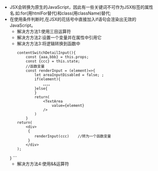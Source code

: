 * JSX会转换为原生的JavaScript，因此有一些关键词不可作为JSX标签的属性名.如:for(用htmlFor替代)和class(用className)替代;  
* 在使用条件判断时,在JSX的花括号中直接加入if语句会渲染出无效的JavaScript。  
    - 解决方方法1:使用三目运算符  
    - 解决方方法2:设置一个变量并在属性中引用它  
    - 解决方方法3:将逻辑转换到函数中  
        ```
        contentSwitchDetailInput(){
            const {aaa,bbb} = this.props;
            const {ccc} = this.state;
            //函数变量
            const renderInput = (element)=>{
                let areaInputDisabled = false; ;
                if(element){
                    。。。。
                }else{
                }                    
                return(
                    <TextArea 
                        value={element} 
                    />
                )
            }
        return(
            <div>
             {
                renderInput(ccc)    //转为一个函数变量
             }
            </div>
        );
    }
        ```
    - 解决方方法4:使用&&运算符  
    
